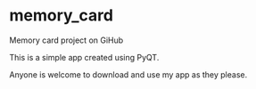# memory_card
Memory card project on GiHub

This is a simple app created using PyQT.

Anyone is welcome to download and use my app as they please.
